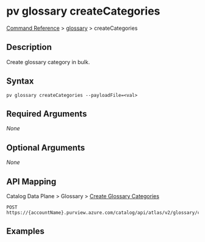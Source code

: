 # pv glossary createCategories
[Command Reference](../../../README.md#command-reference) > [glossary](./main.md) > createCategories

## Description
Create glossary category in bulk.

## Syntax
```
pv glossary createCategories --payloadFile=<val>
```

## Required Arguments
*None*

## Optional Arguments
*None*

## API Mapping
Catalog Data Plane > Glossary > [Create Glossary Categories](https://docs.microsoft.com/en-us/rest/api/purview/catalogdataplane/glossary/create-glossary-categories)
```
POST https://{accountName}.purview.azure.com/catalog/api/atlas/v2/glossary/categories
```

## Examples
```powershell

```